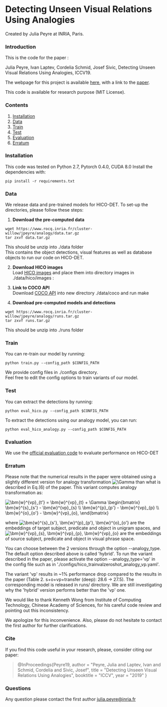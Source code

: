 # Detecting Unseen Visual Relations Using Analogies

Created by Julia Peyre at INRIA, Paris.

### Introduction

This is the code for the paper :

Julia Peyre, Ivan Laptev, Cordelia Schmid, Josef Sivic, Detecting Unseen Visual Relations Using Analogies, ICCV19.

The webpage for this project is available [here](http://www.di.ens.fr/willow/research/analogy/), with a link to the [paper](http://www.di.ens.fr/willow/research/analogy/paper.pdf). 

This code is available for research purpose (MIT License).  


### Contents

  1. [Installation](#installation)
  2. [Data](#data)
  3. [Train](#train)
  4. [Test](#test)
  5. [Evaluation](#evaluation)
  6. [Erratum](#erratum)

### Installation

This code was tested on Python 2.7, Pytorch 0.4.0, CUDA 8.0
Install the dependencies with:
```Shell
pip install -r requirements.txt
```


### Data

We release data and pre-trained models for HICO-DET. To set-up the directories, please follow these steps:

1. **Download the pre-computed data** 
```Shell
wget https://www.rocq.inria.fr/cluster-willow/jpeyre/analogy/data.tar.gz
tar zxvf data.tar.gz
```
This should be unzip into ./data folder <br />
This contains the object detections, visual features as well as database objects to run our code on HICO-DET. 

2. **Download HICO images**  
Load [HICO images](http://www-personal.umich.edu/~ywchao/hico/) and place them into directory images in ./data/hico/images :


3. **Link to COCO API** <br />
Download [COCO API](https://github.com/cocodataset/cocoapi) into new directory ./data/coco and run make 

4. **Download pre-computed models and detections**
```Shell
wget https://www.rocq.inria.fr/cluster-willow/jpeyre/analogy/runs.tar.gz
tar zxvf runs.tar.gz
```
This should be unzip into ./runs folder

### Train

You can re-train our model by running:

```Shell
python train.py --config_path $CONFIG_PATH
```

We provide config files in ./configs directory. <br />
Feel free to edit the config options to train variants of our model.  


### Test

You can extract the detections by running:

```Shell
python eval_hico.py --config_path $CONFIG_PATH
```

To extract the detections using our analogy model, you can run:

```Shell
python eval_hico_analogy.py --config_path $CONFIG_PATH
```


### Evaluation

We use the [official evaluation code](https://github.com/ywchao/ho-rcnn) to evaluate performance on HICO-DET 


### Erratum

Please note that the numerical results in the paper were obtained using a slightly different version for analogy transformation <img src="https://latex.codecogs.com/svg.latex?\Gamma" title="\Gamma" /> than what is described in Eq.(6) of the paper. This variant computes analogy transformation as:

<img src="https://latex.codecogs.com/svg.latex?\bm{w}^{vp}_{t'}&space;=&space;\bm{w}^{vp}_{t}&space;&plus;&space;\Gamma&space;\begin{bmatrix}&space;\bm{w}^{s}_{s'}&space;-&space;\bm{w}^{vp}_{s}&space;\\&space;\bm{w}^{p}_{p'}&space;-&space;\bm{w}^{vp}_{p}&space;\\&space;\bm{w}^{o}_{o'}&space;-&space;\bm{w}^{vp}_{o}&space;\end{bmatrix}" title="\bm{w}^{vp}_{t'} = \bm{w}^{vp}_{t} + \Gamma \begin{bmatrix} \bm{w}^{s}_{s'} - \bm{w}^{vp}_{s} \\ \bm{w}^{p}_{p'} - \bm{w}^{vp}_{p} \\ \bm{w}^{o}_{o'} - \bm{w}^{vp}_{o}, \end{bmatrix}" />

where <img src="https://latex.codecogs.com/svg.latex?\bm{w}^{s}_{s'},&space;\bm{w}^{p}_{p'},&space;\bm{w}^{o}_{o'}" title="\bm{w}^{s}_{s'}, \bm{w}^{p}_{p'}, \bm{w}^{o}_{o'}" /> are the embeddings of target subject, predicate and object in unigram spaces, and <img src="https://latex.codecogs.com/svg.latex?\bm{w}^{vp}_{s},&space;\bm{w}^{vp}_{p},&space;\bm{w}^{vp}_{o}" title="\bm{w}^{vp}_{s}, \bm{w}^{vp}_{p}, \bm{w}^{vp}_{o}" /> are the embeddings of source subject, predicate and object in visual phrase space. 

You can choose between the 2 versions through the option --analogy_type. The default option described above is called 'hybrid'. 
To run the variant described in the paper, please activate the option --analogy_type='vp' in the config file such as in './configs/hico_trainvalzeroshot_analogy_vp.yaml'.  

The variant 'vp' results in ~1% performance drop compared to the results in the paper (Table 2. s+o+vp+transfer (deep): 28.6 -> 27.5). The corresponding model is released in runs/ directory. We are still investigating why the 'hybrid' version performs better than the 'vp' one.  


We would like to thank Kenneth Wong from Institute of Computing Technology, Chinese Academy of Sciences, for his careful code review and pointing out this inconsistency. 

We apologize for this inconvenience. Also, please do not hesitate to contact the first author for further clarifications. 

### Cite

If you find this code useful in your research, please, consider citing our paper:

> @InProceedings{Peyre19,
>   author      = "Peyre, Julia and Laptev, Ivan and Schmid, Cordelia and Sivic, Josef",
>   title       = "Detecting Unseen Visual Relations Using Analogies",
>   booktitle   = "ICCV",
>   year        = "2019"
>}

### Questions
Any question please contact the first author julia.peyre@inria.fr
